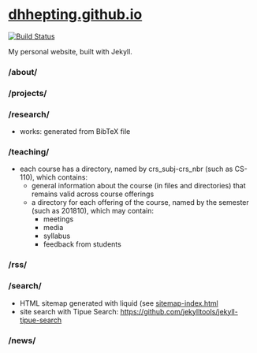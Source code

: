 # [dhhepting.github.io](https://dhhepting.github.io)

[![Build Status](https://travis-ci.org/dhhepting/dhhepting.github.io.svg?branch=master)](https://travis-ci.org/dhhepting/dhhepting.github.io)

My personal website, built with Jekyll.

### /about/

### /projects/

### /research/

* works: generated from BibTeX file

### /teaching/
* each course has a directory, named by crs_subj-crs_nbr (such as CS-110), which contains:
    * general information about the course (in files and directories) that remains valid across course offerings
    * a directory for each offering of the course, named by the semester (such as 201810), which may contain:
        * meetings
        * media
        * syllabus
        * feedback from students

### /rss/

### /search/
* HTML sitemap generated with liquid (see [sitemap-index.html](https://github.com/dhhepting/dhhepting.github.io/blob/master/_includes/sitemap-index.html)
* site search with Tipue Search: https://github.com/jekylltools/jekyll-tipue-search

### /news/
